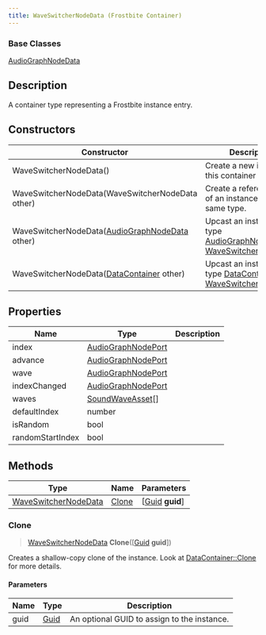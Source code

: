 ```yaml
---
title: WaveSwitcherNodeData (Frostbite Container)
---
```

### Base Classes

[AudioGraphNodeData](AudioGraphNodeData)

## Description

A container type representing a Frostbite instance entry.

## Constructors

| Constructor                                                                     | Description                                                                                                                     |
| ------------------------------------------------------------------------------- | ------------------------------------------------------------------------------------------------------------------------------- |
| WaveSwitcherNodeData()                                                          | Create a new instance of this container type.                                                                                   |
| WaveSwitcherNodeData(WaveSwitcherNodeData other)                                | Create a reference copy of an instance of the same type.                                                                        |
| WaveSwitcherNodeData([AudioGraphNodeData](AudioGraphNodeData) other)            | Upcast an instance of type [AudioGraphNodeData](AudioGraphNodeData) to [WaveSwitcherNodeData](WaveSwitcherNodeData).            |
| WaveSwitcherNodeData([DataContainer](/vext/ref/cls/shr/datacontainer) other) | Upcast an instance of type [DataContainer](/vext/ref/cls/shr/datacontainer) to [WaveSwitcherNodeData](WaveSwitcherNodeData). |

## Properties

| Name             | Type                                     | Description |
| ---------------- | ---------------------------------------- | ----------- |
| index            | [AudioGraphNodePort](AudioGraphNodePort) |             |
| advance          | [AudioGraphNodePort](AudioGraphNodePort) |             |
| wave             | [AudioGraphNodePort](AudioGraphNodePort) |             |
| indexChanged     | [AudioGraphNodePort](AudioGraphNodePort) |             |
| waves            | [SoundWaveAsset](SoundWaveAsset)\[\]     |             |
| defaultIndex     | number                                   |             |
| isRandom         | bool                                     |             |
| randomStartIndex | bool                                     |             |

## Methods

| Type                                         | Name            | Parameters                                     |
| -------------------------------------------- | --------------- | ---------------------------------------------- |
| [WaveSwitcherNodeData](WaveSwitcherNodeData) | [Clone](#clone) | \[[Guid](/vext/ref/cls/shr/guid) **guid**\] |

### Clone

> [WaveSwitcherNodeData](WaveSwitcherNodeData) **Clone**(\[[Guid](/vext/ref/cls/shr/guid) **guid**\])

Creates a shallow-copy clone of the instance. Look at [DataContainer::Clone](/vext/ref/cls/shr/datacontainer#clone) for more details.

#### Parameters

| Name | Type         | Description                                 |
| ---- | ------------ | ------------------------------------------- |
| guid | [Guid](Guid) | An optional GUID to assign to the instance. |
